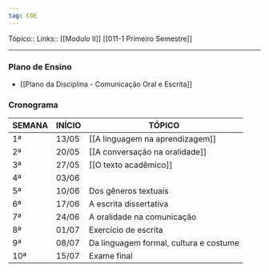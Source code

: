 ```yaml
---
tag: COE
---
```

Tópico::
Links:: [[Modulo II]]  [[011-1 Primeiro Semestre]]

---
### Plano de Ensino

- [[Plano da Disciplina - Comunicação Oral e Escrita]]

### Cronograma

| SEMANA | INÍCIO | TÓPICO                              |
|--------|--------|-------------------------------------|
| 1ª     | 13/05  | [[A linguagem na aprendizagem]]          |
| 2ª     | 20/05  | [[A conversação na oralidade]]           |
| 3ª     | 27/05  | [[O texto acadêmico]]                   |
| 4ª     | 03/06  |               |
| 5ª     | 10/06  | Dos gêneros textuais                 |
| 6ª     | 17/06  | A escrita dissertativa               |
| 7ª     | 24/06  | A oralidade na comunicação           |
| 8ª     | 01/07  | Exercício de escrita                 |
| 9ª     | 08/07  | Da linguagem formal, cultura e costume|
| 10ª    | 15/07  | Exame final                          |